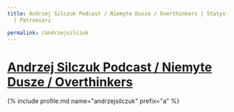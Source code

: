 ```yaml
---
title: Andrzej Silczuk Podcast / Niemyte Dusze / Overthinkers | Statystyki patronite.pl
  | Patromierz

permalink: /andrzejsilczuk
---
```


# [Andrzej Silczuk Podcast / Niemyte Dusze / Overthinkers](https://patronite.pl/andrzejsilczuk)

{% include profile.md name="andrzejsilczuk" prefix="a" %}

